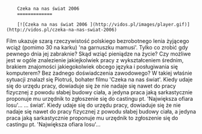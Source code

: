 
        Czeka na nas świat 2006 
        =============
        
        [![Czeka na nas świat 2006 ](http://vidos.pl/images/player.gif)](http://vidos.pl/czeka-na-nas-swiat-2006)
        
        
 Film ukazuje szarą rzeczywistość polskiego bezrobotnego lenia żyjącego wciąż (pomimo 30 na karku) 'na garnuszku mamusi'. Tylko co zrobić gdy pewnego dnia jej zabraknie? Skąd wziąć pieniądze na życie? Czy możliwe jest w ogóle znalezienie jakiejkolwiek pracy z wykształceniem średnim, brakiem znajomości jakiegokolwiek obcego języka i posługiwania się komputerem? Bez żadnego doświadczenia zawodowego? W takiej właśnie sytuacji znalazł się Piotruś, bohater filmu 'Czeka na nas świat'. Kiedy udaje się do urzędu pracy, dowiaduje się że nie nadaje się nawet do pracy fizycznej z powodu słabej budowy ciała, a jedyna praca jaką sarkastycznie proponuje mu urzędnik to zgłoszenie się do castingu pt. 'Największa ofiara losu'...  ... świat'. Kiedy udaje się do urzędu pracy, dowiaduje się że nie nadaje się nawet do pracy fizycznej z powodu słabej budowy ciała, a jedyna praca jaką sarkastycznie proponuje mu urzędnik to zgłoszenie się do castingu pt. 'Największa ofiara losu'...
    
